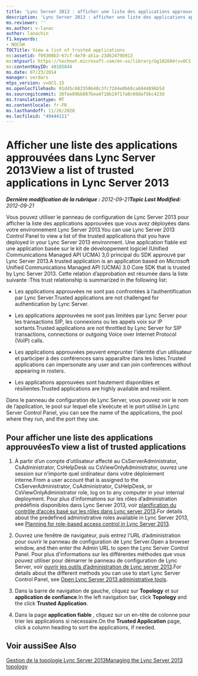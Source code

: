 ```yaml
---
title: 'Lync Server 2013 : afficher une liste des applications approuvées'
description: 'Lync Server 2013 : afficher une liste des applications approuvées.'
ms.reviewer: ''
ms.author: v-lanac
author: lanachin
f1.keywords:
- NOCSH
TOCTitle: View a list of trusted applications
ms:assetid: f09300b3-67cf-4e70-a51a-23d62479b913
ms:mtpsurl: https://technet.microsoft.com/en-us/library/Gg182604(v=OCS.15)
ms:contentKeyID: 48185844
ms.date: 07/23/2014
manager: serdars
mtps_version: v=OCS.15
ms.openlocfilehash: 01d45c682550640c3fc7284e0b60ca6844896b5d
ms.sourcegitcommit: 36fee89bb887bea4f18b19f17a8c69daf5bc423d
ms.translationtype: MT
ms.contentlocale: fr-FR
ms.lasthandoff: 11/26/2020
ms.locfileid: "49444111"
---
```

# <a name="view-a-list-of-trusted-applications-in-lync-server-2013"></a><span data-ttu-id="8fc11-103">Afficher une liste des applications approuvées dans Lync Server 2013</span><span class="sxs-lookup"><span data-stu-id="8fc11-103">View a list of trusted applications in Lync Server 2013</span></span>

<div data-xmlns="http://www.w3.org/1999/xhtml">

<div class="topic" data-xmlns="http://www.w3.org/1999/xhtml" data-msxsl="urn:schemas-microsoft-com:xslt" data-cs="https://msdn.microsoft.com/">

<div data-asp="https://msdn2.microsoft.com/asp">



</div>

<div id="mainSection">

<div id="mainBody"><span data-ttu-id="8fc11-104">

<span> </span></span><span class="sxs-lookup"><span data-stu-id="8fc11-104">

<span> </span></span></span>

<span data-ttu-id="8fc11-105">_**Dernière modification de la rubrique :** 2012-09-21_</span><span class="sxs-lookup"><span data-stu-id="8fc11-105">_**Topic Last Modified:** 2012-09-21_</span></span>

<span data-ttu-id="8fc11-106">Vous pouvez utiliser le panneau de configuration de Lync Server 2013 pour afficher la liste des applications approuvées que vous avez déployées dans votre environnement Lync Server 2013.</span><span class="sxs-lookup"><span data-stu-id="8fc11-106">You can use Lync Server 2013 Control Panel to view a list of the trusted applications that you have deployed in your Lync Server 2013 environment.</span></span> <span data-ttu-id="8fc11-107">Une application fiable est une application basée sur le kit de développement logiciel (Unified Communications Managed API UCMA) 3,0 principal du SDK approuvé par Lync Server 2013.</span><span class="sxs-lookup"><span data-stu-id="8fc11-107">A trusted application is an application based on Microsoft Unified Communications Managed API (UCMA) 3.0 Core SDK that is trusted by Lync Server 2013.</span></span> <span data-ttu-id="8fc11-108">Cette relation d’approbation est résumée dans la liste suivante :</span><span class="sxs-lookup"><span data-stu-id="8fc11-108">This trust relationship is summarized in the following list:</span></span>

  - <span data-ttu-id="8fc11-109">Les applications approuvées ne sont pas confrontées à l’authentification par Lync Server.</span><span class="sxs-lookup"><span data-stu-id="8fc11-109">Trusted applications are not challenged for authentication by Lync Server.</span></span>

  - <span data-ttu-id="8fc11-110">Les applications approuvées ne sont pas limitées par Lync Server pour les transactions SIP, les connexions ou les appels voix sur IP sortants.</span><span class="sxs-lookup"><span data-stu-id="8fc11-110">Trusted applications are not throttled by Lync Server for SIP transactions, connections or outgoing Voice over Internet Protocol (VoIP) calls.</span></span>

  - <span data-ttu-id="8fc11-111">Les applications approuvées peuvent emprunter l’identité d’un utilisateur et participer à des conférences sans apparaître dans les listes.</span><span class="sxs-lookup"><span data-stu-id="8fc11-111">Trusted applications can impersonate any user and can join conferences without appearing in rosters.</span></span>

  - <span data-ttu-id="8fc11-112">Les applications approuvées sont hautement disponibles et résilientes.</span><span class="sxs-lookup"><span data-stu-id="8fc11-112">Trusted applications are highly available and resilient.</span></span>

<span data-ttu-id="8fc11-113">Dans le panneau de configuration de Lync Server, vous pouvez voir le nom de l’application, le pool sur lequel elle s’exécute et le port utilisé.</span><span class="sxs-lookup"><span data-stu-id="8fc11-113">In Lync Server Control Panel, you can see the name of the applications, the pool where they run, and the port they use.</span></span>

<div>

## <a name="to-view-a-list-of-trusted-applications"></a><span data-ttu-id="8fc11-114">Pour afficher une liste des applications approuvées</span><span class="sxs-lookup"><span data-stu-id="8fc11-114">To view a list of trusted applications</span></span>

1.  <span data-ttu-id="8fc11-115">À partir d’un compte d’utilisateur affecté au CsServerAdministrator, CsAdministrator, CsHelpDesk ou CsViewOnlyAdministrator, ouvrez une session sur n’importe quel ordinateur dans votre déploiement interne.</span><span class="sxs-lookup"><span data-stu-id="8fc11-115">From a user account that is assigned to the CsServerAdministrator, CsAdministrator, CsHelpDesk, or CsViewOnlyAdministrator role, log on to any computer in your internal deployment.</span></span> <span data-ttu-id="8fc11-116">Pour plus d’informations sur les rôles d’administration prédéfinis disponibles dans Lync Server 2013, voir [planification du contrôle d’accès basé sur les rôles dans Lync server 2013](lync-server-2013-planning-for-role-based-access-control.md).</span><span class="sxs-lookup"><span data-stu-id="8fc11-116">For details about the predefined administrative roles available in Lync Server 2013, see [Planning for role-based access control in Lync Server 2013](lync-server-2013-planning-for-role-based-access-control.md).</span></span>

2.  <span data-ttu-id="8fc11-117">Ouvrez une fenêtre de navigateur, puis entrez l’URL d’administration pour ouvrir le panneau de configuration de Lync Server.</span><span class="sxs-lookup"><span data-stu-id="8fc11-117">Open a browser window, and then enter the Admin URL to open the Lync Server Control Panel.</span></span> <span data-ttu-id="8fc11-118">Pour plus d’informations sur les différentes méthodes que vous pouvez utiliser pour démarrer le panneau de configuration de Lync Server, voir [ouvrir les outils d’administration de Lync server 2013](lync-server-2013-open-lync-server-administrative-tools.md).</span><span class="sxs-lookup"><span data-stu-id="8fc11-118">For details about the different methods you can use to start Lync Server Control Panel, see [Open Lync Server 2013 administrative tools](lync-server-2013-open-lync-server-administrative-tools.md).</span></span>

3.  <span data-ttu-id="8fc11-119">Dans la barre de navigation de gauche, cliquez sur **Topology** et sur **application de confiance**.</span><span class="sxs-lookup"><span data-stu-id="8fc11-119">In the left navigation bar, click **Topology** and the click **Trusted Application**.</span></span>

4.  <span data-ttu-id="8fc11-120">Dans la page **application fiable** , cliquez sur un en-tête de colonne pour trier les applications si nécessaire.</span><span class="sxs-lookup"><span data-stu-id="8fc11-120">On the **Trusted Application** page, click a column heading to sort the applications, if needed.</span></span>

</div>

<div>

## <a name="see-also"></a><span data-ttu-id="8fc11-121">Voir aussi</span><span class="sxs-lookup"><span data-stu-id="8fc11-121">See Also</span></span>


[<span data-ttu-id="8fc11-122">Gestion de la topologie Lync Server 2013</span><span class="sxs-lookup"><span data-stu-id="8fc11-122">Managing the Lync Server 2013 topology</span></span>](lync-server-2013-managing-the-lync-server-topology.md)  
  

<span data-ttu-id="8fc11-123"></div>

</div>

<span> </span>

</div>

</div>

</span><span class="sxs-lookup"><span data-stu-id="8fc11-123"></div>

</div>

<span> </span>

</div>

</div>

</span></span></div>

